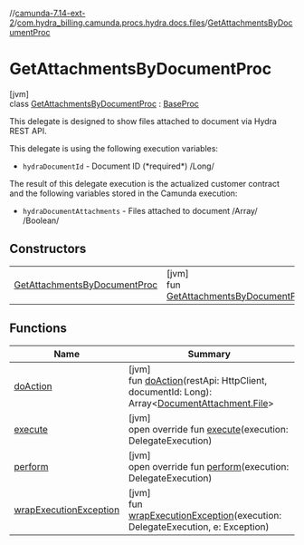 //[camunda-7.14-ext-2](../../../index.md)/[com.hydra_billing.camunda.procs.hydra.docs.files](../index.md)/[GetAttachmentsByDocumentProc](index.md)

# GetAttachmentsByDocumentProc

[jvm]\
class [GetAttachmentsByDocumentProc](index.md) : [BaseProc](../../com.hydra_billing.camunda.procs/-base-proc/index.md)

This delegate is designed to show files attached to document via Hydra REST API.

This delegate is using the following execution variables:

<ul><li><code>hydraDocumentId</code> - Document ID (*required*) /Long/</li></ul>

The result of this delegate execution is the actualized customer contract and the following variables stored in the Camunda execution:

<ul><li><code>hydraDocumentAttachments</code> - Files attached to document  /Array<DocFile.File>/ /Boolean/</li></ul>

## Constructors

| | |
|---|---|
| [GetAttachmentsByDocumentProc](-get-attachments-by-document-proc.md) | [jvm]<br>fun [GetAttachmentsByDocumentProc](-get-attachments-by-document-proc.md)() |

## Functions

| Name | Summary |
|---|---|
| [doAction](do-action.md) | [jvm]<br>fun [doAction](do-action.md)(restApi: HttpClient, documentId: Long): Array<[DocumentAttachment.File](../../com.hydra_billing.camunda.api.hydra.rest.v2.documents/-document-attachment/-file/index.md)> |
| [execute](../../com.hydra_billing.camunda.procs/-base-proc/execute.md) | [jvm]<br>open override fun [execute](../../com.hydra_billing.camunda.procs/-base-proc/execute.md)(execution: DelegateExecution) |
| [perform](perform.md) | [jvm]<br>open override fun [perform](perform.md)(execution: DelegateExecution) |
| [wrapExecutionException](../../com.hydra_billing.camunda.procs/-base-proc/wrap-execution-exception.md) | [jvm]<br>fun [wrapExecutionException](../../com.hydra_billing.camunda.procs/-base-proc/wrap-execution-exception.md)(execution: DelegateExecution, e: Exception) |
